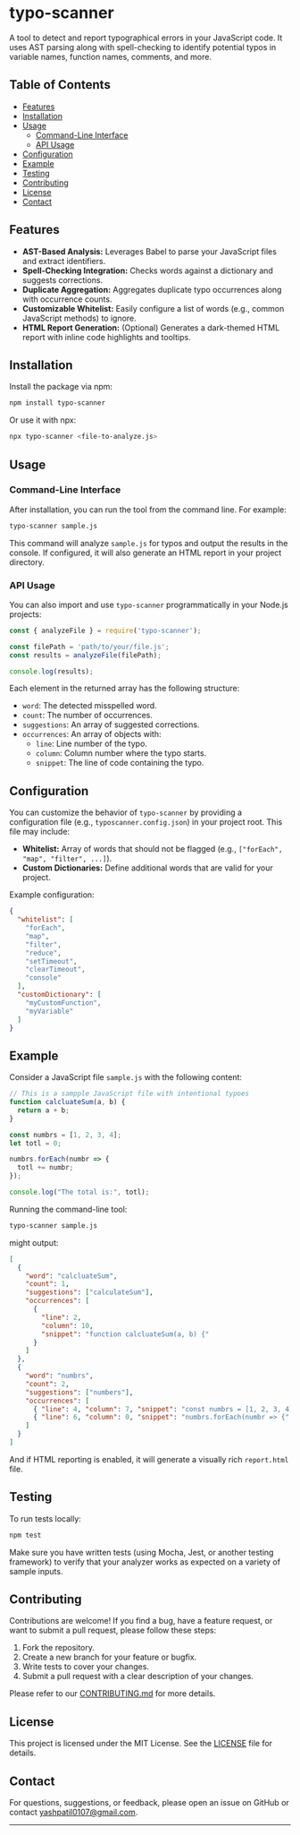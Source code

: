 # typo-scanner

A tool to detect and report typographical errors in your JavaScript code. It uses AST parsing along with spell-checking to identify potential typos in variable names, function names, comments, and more.

## Table of Contents

- [Features](#features)
- [Installation](#installation)
- [Usage](#usage)
  - [Command-Line Interface](#command-line-interface)
  - [API Usage](#api-usage)
- [Configuration](#configuration)
- [Example](#example)
- [Testing](#testing)
- [Contributing](#contributing)
- [License](#license)
- [Contact](#contact)

## Features

- **AST-Based Analysis:** Leverages Babel to parse your JavaScript files and extract identifiers.
- **Spell-Checking Integration:** Checks words against a dictionary and suggests corrections.
- **Duplicate Aggregation:** Aggregates duplicate typo occurrences along with occurrence counts.
- **Customizable Whitelist:** Easily configure a list of words (e.g., common JavaScript methods) to ignore.
- **HTML Report Generation:** (Optional) Generates a dark-themed HTML report with inline code highlights and tooltips.

## Installation

Install the package via npm:

```bash
npm install typo-scanner
```

Or use it with npx:

```bash
npx typo-scanner <file-to-analyze.js>
```

## Usage

### Command-Line Interface

After installation, you can run the tool from the command line. For example:

```bash
typo-scanner sample.js
```

This command will analyze `sample.js` for typos and output the results in the console. If configured, it will also generate an HTML report in your project directory.

### API Usage

You can also import and use `typo-scanner` programmatically in your Node.js projects:

```js
const { analyzeFile } = require('typo-scanner');

const filePath = 'path/to/your/file.js';
const results = analyzeFile(filePath);

console.log(results);
```

Each element in the returned array has the following structure:

- `word`: The detected misspelled word.
- `count`: The number of occurrences.
- `suggestions`: An array of suggested corrections.
- `occurrences`: An array of objects with:
  - `line`: Line number of the typo.
  - `column`: Column number where the typo starts.
  - `snippet`: The line of code containing the typo.

## Configuration

You can customize the behavior of `typo-scanner` by providing a configuration file (e.g., `typoscanner.config.json`) in your project root. This file may include:

- **Whitelist:** Array of words that should not be flagged (e.g., `["forEach", "map", "filter", ...]`).
- **Custom Dictionaries:** Define additional words that are valid for your project.

Example configuration:

```json
{
  "whitelist": [
    "forEach",
    "map",
    "filter",
    "reduce",
    "setTimeout",
    "clearTimeout",
    "console"
  ],
  "customDictionary": [
    "myCustomFunction",
    "myVariable"
  ]
}
```

## Example

Consider a JavaScript file `sample.js` with the following content:

```js
// This is a sampple JavaScript file with intentional typoes
function calcluateSum(a, b) {
  return a + b;
}

const numbrs = [1, 2, 3, 4];
let totl = 0;

numbrs.forEach(numbr => {
  totl += numbr;
});

console.log("The total is:", totl);
```

Running the command-line tool:

```bash
typo-scanner sample.js
```

might output:

```json
[
  {
    "word": "calcluateSum",
    "count": 1,
    "suggestions": ["calculateSum"],
    "occurrences": [
      {
        "line": 2,
        "column": 10,
        "snippet": "function calcluateSum(a, b) {"
      }
    ]
  },
  {
    "word": "numbrs",
    "count": 2,
    "suggestions": ["numbers"],
    "occurrences": [
      { "line": 4, "column": 7, "snippet": "const numbrs = [1, 2, 3, 4];" },
      { "line": 6, "column": 0, "snippet": "numbrs.forEach(numbr => {" }
    ]
  }
]
```

And if HTML reporting is enabled, it will generate a visually rich `report.html` file.

## Testing

To run tests locally:

```bash
npm test
```

Make sure you have written tests (using Mocha, Jest, or another testing framework) to verify that your analyzer works as expected on a variety of sample inputs.

## Contributing

Contributions are welcome! If you find a bug, have a feature request, or want to submit a pull request, please follow these steps:

1. Fork the repository.
2. Create a new branch for your feature or bugfix.
3. Write tests to cover your changes.
4. Submit a pull request with a clear description of your changes.

Please refer to our [CONTRIBUTING.md](CONTRIBUTING.md) for more details.

## License

This project is licensed under the MIT License. See the [LICENSE](LICENSE) file for details.

## Contact

For questions, suggestions, or feedback, please open an issue on GitHub or contact [yashpatil0107@gmail.com](mailto:yashpatil0107@gmail.com).

---

